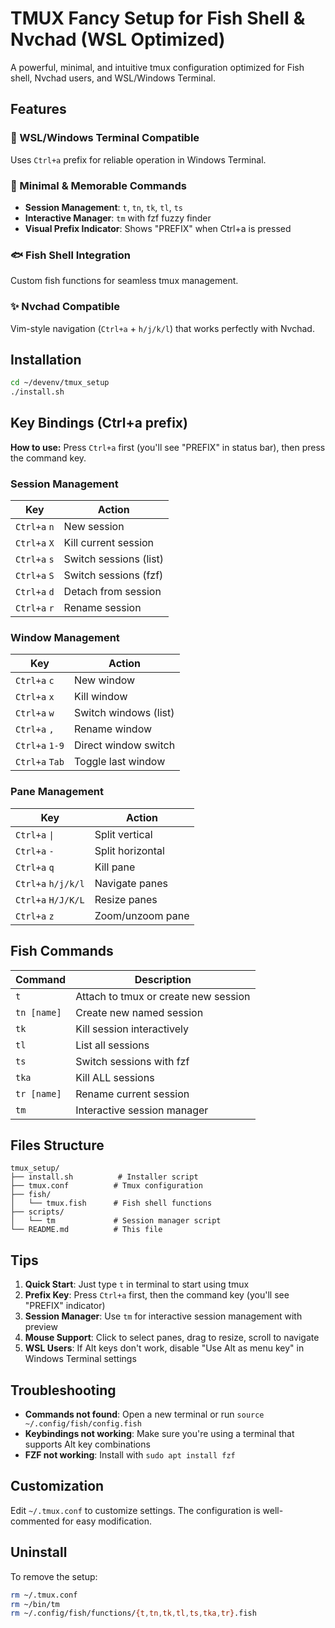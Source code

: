 # TMUX Fancy Setup for Fish Shell & Nvchad (WSL Optimized)

A powerful, minimal, and intuitive tmux configuration optimized for Fish shell, Nvchad users, and WSL/Windows Terminal.

## Features

### 🚀 WSL/Windows Terminal Compatible
Uses `Ctrl+a` prefix for reliable operation in Windows Terminal.

### 🎯 Minimal & Memorable Commands
- **Session Management**: `t`, `tn`, `tk`, `tl`, `ts`
- **Interactive Manager**: `tm` with fzf fuzzy finder
- **Visual Prefix Indicator**: Shows "PREFIX" when Ctrl+a is pressed

### 🐟 Fish Shell Integration
Custom fish functions for seamless tmux management.

### ✨ Nvchad Compatible
Vim-style navigation (`Ctrl+a` + `h/j/k/l`) that works perfectly with Nvchad.

## Installation

```bash
cd ~/devenv/tmux_setup
./install.sh
```

## Key Bindings (Ctrl+a prefix)

**How to use:** Press `Ctrl+a` first (you'll see "PREFIX" in status bar), then press the command key.

### Session Management
| Key | Action |
|-----|--------|
| `Ctrl+a` `n` | New session |
| `Ctrl+a` `X` | Kill current session |
| `Ctrl+a` `s` | Switch sessions (list) |
| `Ctrl+a` `S` | Switch sessions (fzf) |
| `Ctrl+a` `d` | Detach from session |
| `Ctrl+a` `r` | Rename session |

### Window Management
| Key | Action |
|-----|--------|
| `Ctrl+a` `c` | New window |
| `Ctrl+a` `x` | Kill window |
| `Ctrl+a` `w` | Switch windows (list) |
| `Ctrl+a` `,` | Rename window |
| `Ctrl+a` `1-9` | Direct window switch |
| `Ctrl+a` `Tab` | Toggle last window |

### Pane Management
| Key | Action |
|-----|--------|
| `Ctrl+a` `\|` | Split vertical |
| `Ctrl+a` `-` | Split horizontal |
| `Ctrl+a` `q` | Kill pane |
| `Ctrl+a` `h/j/k/l` | Navigate panes |
| `Ctrl+a` `H/J/K/L` | Resize panes |
| `Ctrl+a` `z` | Zoom/unzoom pane |

## Fish Commands

| Command | Description |
|---------|-------------|
| `t` | Attach to tmux or create new session |
| `tn [name]` | Create new named session |
| `tk` | Kill session interactively |
| `tl` | List all sessions |
| `ts` | Switch sessions with fzf |
| `tka` | Kill ALL sessions |
| `tr [name]` | Rename current session |
| `tm` | Interactive session manager |

## Files Structure

```
tmux_setup/
├── install.sh          # Installer script
├── tmux.conf          # Tmux configuration
├── fish/
│   └── tmux.fish      # Fish shell functions
├── scripts/
│   └── tm             # Session manager script
└── README.md          # This file
```

## Tips

1. **Quick Start**: Just type `t` in terminal to start using tmux
2. **Prefix Key**: Press `Ctrl+a` first, then the command key (you'll see "PREFIX" indicator)
3. **Session Manager**: Use `tm` for interactive session management with preview
4. **Mouse Support**: Click to select panes, drag to resize, scroll to navigate
5. **WSL Users**: If Alt keys don't work, disable "Use Alt as menu key" in Windows Terminal settings

## Troubleshooting

- **Commands not found**: Open a new terminal or run `source ~/.config/fish/config.fish`
- **Keybindings not working**: Make sure you're using a terminal that supports Alt key combinations
- **FZF not working**: Install with `sudo apt install fzf`

## Customization

Edit `~/.tmux.conf` to customize settings. The configuration is well-commented for easy modification.

## Uninstall

To remove the setup:
```bash
rm ~/.tmux.conf
rm ~/bin/tm
rm ~/.config/fish/functions/{t,tn,tk,tl,ts,tka,tr}.fish
```